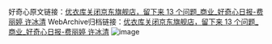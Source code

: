 好奇心原文链接：[优衣库关闭京东旗舰店，留下来 13 个问题_商业_好奇心日报-费丽婷 许冰清](https://www.qdaily.com/articles/12379.html)
WebArchive归档链接：[优衣库关闭京东旗舰店，留下来 13 个问题_商业_好奇心日报-费丽婷 许冰清](http://web.archive.org/web/20171009090147/http://www.qdaily.com:80/articles/12379.html)
![image](http://ww3.sinaimg.cn/large/007d5XDply1g3x0wt1ct9j30u05c4qv5)